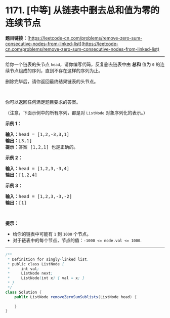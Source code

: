 # 1171. [中等] 从链表中删去总和值为零的连续节点

**题目链接：**[https://leetcode-cn.com/problems/remove-zero-sum-consecutive-nodes-from-linked-list](https://leetcode-cn.com/problems/remove-zero-sum-consecutive-nodes-from-linked-list)

---

<div class="content__1Y2H">
 <div class="notranslate">
  <p>给你一个链表的头节点&nbsp;<code>head</code>，请你编写代码，反复删去链表中由 <strong>总和</strong>&nbsp;值为 <code>0</code> 的连续节点组成的序列，直到不存在这样的序列为止。</p> 
  <p>删除完毕后，请你返回最终结果链表的头节点。</p> 
  <p>&nbsp;</p> 
  <p>你可以返回任何满足题目要求的答案。</p> 
  <p>（注意，下面示例中的所有序列，都是对&nbsp;<code>ListNode</code>&nbsp;对象序列化的表示。）</p> 
  <p><strong>示例 1：</strong></p> 
  <pre class="language-text"><strong>输入：</strong>head = [1,2,-3,3,1]
<strong>输出：</strong>[3,1]
<strong>提示：</strong>答案 [1,2,1] 也是正确的。
</pre> 
  <p><strong>示例 2：</strong></p> 
  <pre class="language-text"><strong>输入：</strong>head = [1,2,3,-3,4]
<strong>输出：</strong>[1,2,4]
</pre> 
  <p><strong>示例 3：</strong></p> 
  <pre class="language-text"><strong>输入：</strong>head = [1,2,3,-3,-2]
<strong>输出：</strong>[1]
</pre> 
  <p>&nbsp;</p> 
  <p><strong>提示：</strong></p> 
  <ul> 
   <li>给你的链表中可能有 <code>1</code> 到&nbsp;<code>1000</code>&nbsp;个节点。</li> 
   <li>对于链表中的每个节点，节点的值：<code>-1000 &lt;= node.val &lt;= 1000</code>.</li> 
  </ul> 
 </div>
</div>

---

```java
/**
 * Definition for singly-linked list.
 * public class ListNode {
 *     int val;
 *     ListNode next;
 *     ListNode(int x) { val = x; }
 * }
 */
class Solution {
    public ListNode removeZeroSumSublists(ListNode head) {
        
    }
}
```